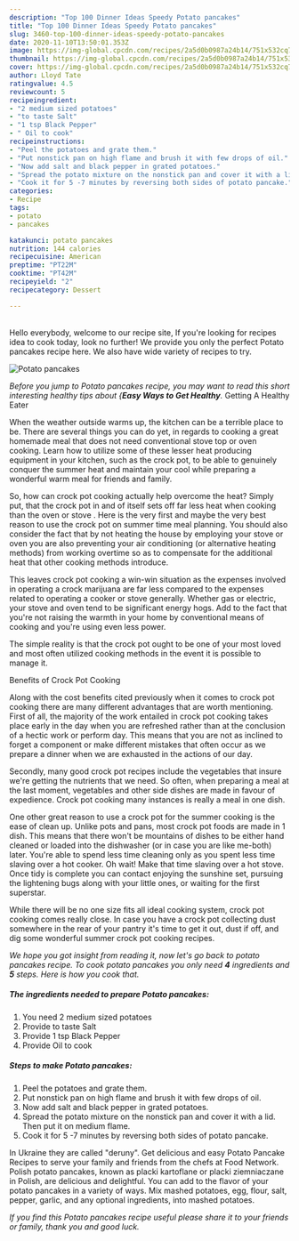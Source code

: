 ```yaml
---
description: "Top 100 Dinner Ideas Speedy Potato pancakes"
title: "Top 100 Dinner Ideas Speedy Potato pancakes"
slug: 3460-top-100-dinner-ideas-speedy-potato-pancakes
date: 2020-11-10T13:50:01.353Z
image: https://img-global.cpcdn.com/recipes/2a5d0b0987a24b14/751x532cq70/potato-pancakes-recipe-main-photo.jpg
thumbnail: https://img-global.cpcdn.com/recipes/2a5d0b0987a24b14/751x532cq70/potato-pancakes-recipe-main-photo.jpg
cover: https://img-global.cpcdn.com/recipes/2a5d0b0987a24b14/751x532cq70/potato-pancakes-recipe-main-photo.jpg
author: Lloyd Tate
ratingvalue: 4.5
reviewcount: 5
recipeingredient:
- "2 medium sized potatoes"
- "to taste Salt"
- "1 tsp Black Pepper"
- " Oil to cook"
recipeinstructions:
- "Peel the potatoes and grate them."
- "Put nonstick pan on high flame and brush it with few drops of oil."
- "Now add salt and black pepper in grated potatoes."
- "Spread the potato mixture on the nonstick pan and cover it with a lid. Then put it on medium flame."
- "Cook it for 5 -7 minutes by reversing both sides of potato pancake."
categories:
- Recipe
tags:
- potato
- pancakes

katakunci: potato pancakes 
nutrition: 144 calories
recipecuisine: American
preptime: "PT22M"
cooktime: "PT42M"
recipeyield: "2"
recipecategory: Dessert

---
```

<br>
Hello everybody, welcome to our recipe site, If you're looking for recipes idea to cook today, look no further! We provide you only the perfect Potato pancakes recipe here. We also have wide variety of recipes to try.
<br>


![Potato pancakes](https://img-global.cpcdn.com/recipes/2a5d0b0987a24b14/751x532cq70/potato-pancakes-recipe-main-photo.jpg)

<i>Before you jump to Potato pancakes recipe, you may want to read this short interesting healthy tips about {<strong>Easy Ways to Get Healthy</strong>.</i>
Getting A Healthy Eater


When the weather outside warms up, the kitchen can be a terrible place to be. There are several things you can do yet, in regards to cooking a great homemade meal that does not need conventional stove top or oven cooking. Learn how to utilize some of these lesser heat producing equipment in your kitchen, such as the crock pot, to be able to genuinely conquer the summer heat and maintain your cool while preparing a wonderful warm meal for friends and family.

So, how can crock pot cooking actually help overcome the heat? Simply put, that the crock pot in and of itself sets off far less heat when cooking than the oven or stove . Here is the very first and maybe the very best reason to use the crock pot on summer time meal planning. You should also consider the fact that by not heating the house by employing your stove or oven you are also preventing your air conditioning (or alternative heating methods) from working overtime so as to compensate for the additional heat that other cooking methods introduce.

This leaves crock pot cooking a win-win situation as the expenses involved in operating a crock marijuana are far less compared to the expenses related to operating a cooker or stove generally. Whether gas or electric, your stove and oven tend to be significant energy hogs. Add to the fact that you're not raising the warmth in your home by conventional means of cooking and you're using even less power.

 The simple reality is that the crock pot ought to be one of your most loved and most often utilized cooking methods in the event it is possible to manage it.  

Benefits of Crock Pot Cooking

Along with the cost benefits cited previously when it comes to crock pot cooking there are many different advantages that are worth mentioning. First of all, the majority of the work entailed in crock pot cooking takes place early in the day when you are refreshed rather than at the conclusion of a hectic work or perform day. This means that you are not as inclined to forget a component or make different mistakes that often occur as we prepare a dinner when we are exhausted in the actions of our day.

Secondly, many good crock pot recipes include the vegetables that insure we're getting the nutrients that we need. So often, when preparing a meal at the last moment, vegetables and other side dishes are made in favour of expedience. Crock pot cooking many instances is really a meal in one dish.

One other great reason to use a crock pot for the summer cooking is the ease of clean up.  Unlike pots and pans, most crock pot foods are made in 1 dish. This means that there won't be mountains of dishes to be either hand cleaned or loaded into the dishwasher (or in case you are like me-both) later. You're able to spend less time cleaning only as you spent less time slaving over a hot cooker. Oh wait! Make that time slaving over a hot stove. Once tidy is complete you can contact enjoying the sunshine set, pursuing the lightening bugs along with your little ones, or waiting for the first superstar.

While there will be no one size fits all ideal cooking system, crock pot cooking comes really close. In case you have a crock pot collecting dust somewhere in the rear of your pantry it's time to get it out, dust if off, and dig some wonderful summer crock pot cooking recipes.


<i>We hope you got insight from reading it, now let's go back to potato pancakes recipe. To cook potato pancakes you only need <strong>4</strong> ingredients and <strong>5</strong> steps. Here is how you cook that.
</i>

##### The ingredients needed to prepare Potato pancakes:

1. You need 2 medium sized potatoes
1. Provide to taste Salt
1. Provide 1 tsp Black Pepper
1. Provide  Oil to cook


##### Steps to make Potato pancakes:

1. Peel the potatoes and grate them.
1. Put nonstick pan on high flame and brush it with few drops of oil.
1. Now add salt and black pepper in grated potatoes.
1. Spread the potato mixture on the nonstick pan and cover it with a lid. Then put it on medium flame.
1. Cook it for 5 -7 minutes by reversing both sides of potato pancake.


In Ukraine they are called &#34;deruny&#34;. Get delicious and easy Potato Pancake Recipes to serve your family and friends from the chefs at Food Network. Polish potato pancakes, known as placki kartoflane or placki ziemniaczane in Polish, are delicious and delightful. You can add to the flavor of your potato pancakes in a variety of ways. Mix mashed potatoes, egg, flour, salt, pepper, garlic, and any optional ingredients, into mashed potatoes. 

<i>If you find this Potato pancakes recipe useful please share it to your friends or family, thank you and good luck.</i>
